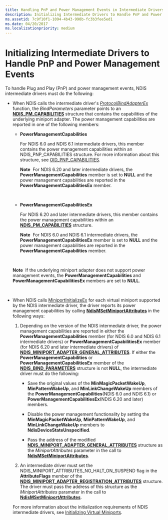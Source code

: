 ```yaml
---
title: Handling PnP and Power Management Events in Intermediate Drivers
description: Initializing Intermediate Drivers to Handle PnP and Power Management Events
ms.assetid: 7c9f10f1-1094-4b43-990b-fc3b3fee5ed1
ms.date: 04/20/2017
ms.localizationpriority: medium
---
```


# Initializing Intermediate Drivers to Handle PnP and Power Management Events


To handle Plug and Play (PnP) and power management events, NDIS intermediate drivers must do the following:

-   When NDIS calls the intermediate driver's [*ProtocolBindAdapterEx*](https://msdn.microsoft.com/library/windows/hardware/ff570220) function, the *BindParameters* parameter points to an [**NDIS\_PM\_CAPABILITIES**](https://msdn.microsoft.com/library/windows/hardware/ff566748) structure that contains the capabilities of the underlying miniport adapter. The power management capabilities are reported in one of the following members:

    -   **PowerManagementCapabilities**

        For NDIS 6.0 and NDIS 6.1 intermediate drivers, this member contains the power management capabilities within an NDIS\_PNP\_CAPABILITIES structure. For more information about this structure, see [OID\_PNP\_CAPABILITIES](https://msdn.microsoft.com/library/windows/hardware/ff569774).

        **Note**  For NDIS 6.20 and later intermediate drivers, the **PowerManagementCapabilities** member is set to **NULL** and the power management capabilities are reported in the **PowerManagementCapabilitiesEx** member.

         

    -   **PowerManagementCapabilitiesEx**

        For NDIS 6.20 and later intermediate drivers, this member contains the power management capabilities within an [**NDIS\_PM\_CAPABILITIES**](https://msdn.microsoft.com/library/windows/hardware/ff566748) structure.

        **Note**  For NDIS 6.0 and NDIS 6.1 intermediate drivers, the **PowerManagementCapabilitiesEx** member is set to **NULL** and the power management capabilities are reported in the **PowerManagementCapabilities** member.

         

    **Note**  If the underlying miniport adapter does not support power management events, the **PowerManagementCapabilities** and **PowerManagementCapabilitiesEx** members are set to **NULL**.

     

-   When NDIS calls [MiniportInitializeEx](https://docs.microsoft.com/windows-hardware/drivers/ddi/content/ndis/nc-ndis-miniport_initialize) for each virtual miniport supported by the NDIS intermediate driver, the driver reports its power management capabilities by calling [**NdisMSetMiniportAttributes**](https://msdn.microsoft.com/library/windows/hardware/ff563672) in the following ways:

    1.  Depending on the version of the NDIS intermediate driver, the power management capabilities are reported in either the **PowerManagementCapabilities** member (for NDIS 6.0 and NDIS 6.1 intermediate drivers) or **PowerManagementCapabilitiesEx** member (for NDIS 6.20 and later intermediate drivers) of [**NDIS\_MINIPORT\_ADAPTER\_GENERAL\_ATTRIBUTES**](https://msdn.microsoft.com/library/windows/hardware/ff565923). If either the **PowerManagementCapabilities** or **PowerManagementCapabilitiesEx** member of the [**NDIS\_BIND\_PARAMETERS**](https://msdn.microsoft.com/library/windows/hardware/ff564832) structure is not **NULL**, the intermediate driver must do the following:

        -   Save the original values of the **MinMagicPacketWakeUp**, **MinPatternWakeUp**, and **MinLinkChangeWakeUp** members of the **PowerManagementCapabilities**(NDIS 6.0 and NDIS 6.1) or **PowerManagementCapabilitiesEx**(NDIS 6.20 and later) members.

        -   Disable the power management functionality by setting the **MinMagicPacketWakeUp**, **MinPatternWakeUp**, and **MinLinkChangeWakeUp** members to **NdisDeviceStateUnspecified**.

        -   Pass the address of the modified [**NDIS\_MINIPORT\_ADAPTER\_GENERAL\_ATTRIBUTES**](https://msdn.microsoft.com/library/windows/hardware/ff565923) structure as the *MiniportAttributes* parameter in the call to [**NdisMSetMiniportAttributes**](https://msdn.microsoft.com/library/windows/hardware/ff563672).

    2.  An intermediate driver must set the NDIS\_MINIPORT\_ATTRIBUTES\_NO\_HALT\_ON\_SUSPEND flag in the **AttributeFlags** member of the [**NDIS\_MINIPORT\_ADAPTER\_REGISTRATION\_ATTRIBUTES**](https://msdn.microsoft.com/library/windows/hardware/ff565934) structure. The driver must pass the address of this structure as the *MiniportAttributes* parameter in the call to [**NdisMSetMiniportAttributes**](https://msdn.microsoft.com/library/windows/hardware/ff563672).

    For more information about the initialization requirements of NDIS intermediate drivers, see [Initializing Virtual Miniports](initializing-virtual-miniports.md).

 

 






